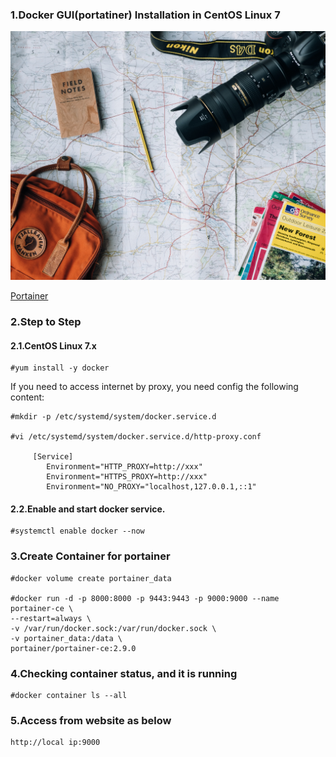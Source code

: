 ### 1.Docker GUI(portatiner) Installation in CentOS Linux 7

![](./pics/haha.jpg)

[Portainer](https://www.portainer.io/)

### 2.Step to Step

#### 2.1.CentOS Linux 7.x 

	#yum install -y docker

If you need to access internet by proxy, you need config the following content:

	#mkdir -p /etc/systemd/system/docker.service.d

	#vi /etc/systemd/system/docker.service.d/http-proxy.conf

   		 [Service]
    		Environment="HTTP_PROXY=http://xxx"
    		Environment="HTTPS_PROXY=http://xxx"
    		Environment="NO_PROXY="localhost,127.0.0.1,::1"

#### 2.2.Enable and start docker service.

	#systemctl enable docker --now

### 3.Create Container for portainer

	#docker volume create portainer_data

	#docker run -d -p 8000:8000 -p 9443:9443 -p 9000:9000 --name portainer-ce \
	--restart=always \
	-v /var/run/docker.sock:/var/run/docker.sock \
	-v portainer_data:/data \
	portainer/portainer-ce:2.9.0

### 4.Checking container status, and it is running

	#docker container ls --all

### 5.Access from website as below

	http://local ip:9000
